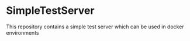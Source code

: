 # SimpleTestServer
This repository contains a simple test server which can be used in docker environments
